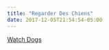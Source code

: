 ```yaml
---
title: "Regarder Des Chiens"
date: 2017-12-05T21:54:54-05:00
---
```


<a target="_blank" href="https://www.amazon.fr/gp/product/B0126XFC1U/ref=as_li_tl?ie=UTF8&camp=1642&creative=6746&creativeASIN=B0126XFC1U&linkCode=as2&tag=palisir-21&linkId=3ffba88edb4404367f43c4c349bdd8c7">Watch Dogs<i class="fa fa-external-link" aria-hidden="true"></i></a><img src="//ir-fr.amazon-adsystem.com/e/ir?t=palisir-21&l=am2&o=8&a=B0126XFC1U" width="1" height="1" border="0" alt="" style="border:none !important; margin:0px !important;" />